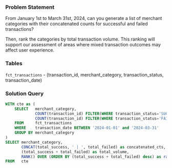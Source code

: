 ### Problem Statement

From January 1st to March 31st, 2024, can you generate a list of merchant categories with their concatenated counts for successful and failed transactions? 

Then, rank the categories by total transaction volume. This ranking will support our assessment of areas where mixed transaction outcomes may affect user experience.


### Tables

`fct_transactions` - (transaction_id, merchant_category, transaction_status, transaction_date)


### Solution Query

```sql
WITH cte as (
    SELECT   merchant_category, 
             COUNT(transaction_id) FILTER(WHERE transaction_status='SUCCESS') as total_success,
             COUNT(transaction_id) FILTER(WHERE transaction_status='FAILED') as total_failed
    FROM     fct_transactions
    WHERE    transaction_date BETWEEN '2024-01-01' and '2024-03-31'
    GROUP BY merchant_category
)
SELECT merchant_category, 
       CONCAT(total_success, ' | ', total_failed) as concatenated_cts, 
       (total_success + total_failed) as total_volume,
       RANK() OVER (ORDER BY (total_success + total_failed) desc) as rank
FROM   cte
```